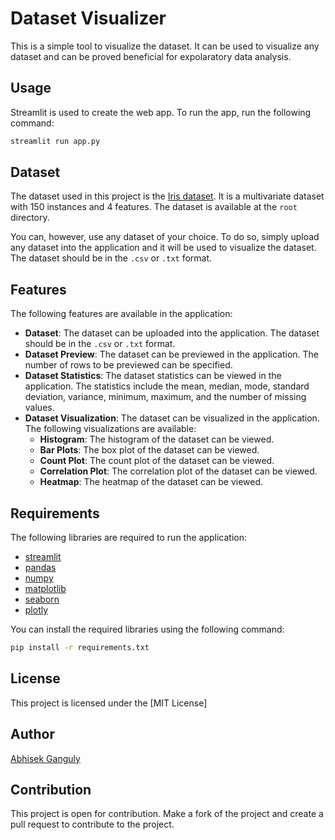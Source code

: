 # Dataset Visualizer

This is a simple tool to visualize the dataset. It can be used to visualize any dataset and can be proved beneficial for expolaratory data analysis.

## Usage

Streamlit is used to create the web app. To run the app, run the following command:

```bash
streamlit run app.py
```

## Dataset

The dataset used in this project is the [Iris dataset](https://archive.ics.uci.edu/ml/datasets/iris). It is a multivariate dataset with 150 instances and 4 features. The dataset is available at the `root` directory.

You can, however, use any dataset of your choice. To do so, simply upload any dataset into the application and it will be used to visualize the dataset. The dataset should be in the `.csv` or `.txt` format.

## Features

The following features are available in the application:

-   **Dataset**: The dataset can be uploaded into the application. The dataset should be in the `.csv` or `.txt` format.
-   **Dataset Preview**: The dataset can be previewed in the application. The number of rows to be previewed can be specified.
-   **Dataset Statistics**: The dataset statistics can be viewed in the application. The statistics include the mean, median, mode, standard deviation, variance, minimum, maximum, and the number of missing values.
-   **Dataset Visualization**: The dataset can be visualized in the application. The following visualizations are available:
    -   **Histogram**: The histogram of the dataset can be viewed.
    -   **Bar Plots**: The box plot of the dataset can be viewed.
    -   **Count Plot**: The count plot of the dataset can be viewed.
    -   **Correlation Plot**: The correlation plot of the dataset can be viewed.
    -   **Heatmap**: The heatmap of the dataset can be viewed.

## Requirements

The following libraries are required to run the application:

-   [streamlit](https://streamlit.io/)
-   [pandas](https://pandas.pydata.org/)
-   [numpy](https://numpy.org/)
-   [matplotlib](https://matplotlib.org/)
-   [seaborn](https://seaborn.pydata.org/)
-   [plotly](https://plotly.com/python/)

You can install the required libraries using the following command:

```bash
pip install -r requirements.txt
```

## License

This project is licensed under the [MIT License]

## Author

[Abhisek Ganguly](https://github.com/abhisekganguly)

## Contribution

This project is open for contribution. Make a fork of the project and create a pull request to contribute to the project.